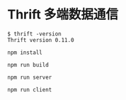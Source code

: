 # Thrift 多端数据通信

```shell
$ thrift -version
Thrift version 0.11.0
```

```sheel
npm install

npm run build

npm run server 

npm run client
```